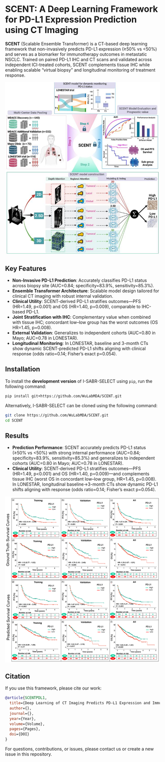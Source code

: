 # SCENT: A Deep Learning Framework for PD-L1 Expression Prediction using CT Imaging

**SCENT** (Scalable Ensemble Transformer) is a CT-based deep learning framework that non-invasively predicts PD-L1 expression (≥50% vs <50%) and serves as a biomarker for immunotherapy outcomes in metastatic NSCLC. Trained on paired PD-L1 IHC and CT scans and validated across independent ICI-treated cohorts, SCENT complements tissue IHC while enabling scalable “virtual biopsy” and longitudinal monitoring of treatment response.

![SCENT](./assets/Fig_1.png)

## Key Features
- **Non-Invasive PD-L1 Prediction**: Accurately classifies PD-L1 status across biopsy site (AUC=0.84; specificity=83.9%, sensitivity=85.3%).
- **Ensemble Transformer Architecture**: Scalable model design tailored for clinical CT imaging with robust internal validation.
- **Clinical Utility**: SCENT-derived PD-L1 stratifies outcomes—PFS (HR=1.49, p<0.001) and OS (HR=1.40, p=0.009), comparable to IHC-based PD-L1.
- **Joint Stratification with IHC**: Complementary value when combined with tissue IHC; concordant low–low group has the worst outcomes (OS HR=1.45, p=0.008).
- **External Validation**: Generalizes to independent cohorts (AUC=0.80 in Mayo; AUC=0.78 in LONESTAR).
- **Longitudinal Monitoring**: In LONESTAR, baseline and 3-month CTs show dynamic SCENT-predicted PD-L1 shifts aligning with clinical response (odds ratio=0.14; Fisher’s exact p=0.054).

## Installation
To install the **development version** of I-SABR-SELECT using `pip`, run the following command:

```bash
pip install git+https://github.com/WuLabMDA/SCENT.git
```
Alternatively, I-SABR-SELECT can be cloned using the following command:

```bash
git clone https://github.com/WuLabMDA/SCENT.git
cd SCENT
```

## Results
- **Prediction Performance**: SCENT accurately predicts PD-L1 status (≥50% vs <50%) with strong internal performance (AUC=0.84; specificity=83.9%, sensitivity=85.3%) and generalizes to independent cohorts (AUC=0.80 in Mayo; AUC=0.78 in LONESTAR).
- **Clinical Utility**: SCENT-derived PD-L1 stratifies outcomes—PFS (HR=1.49, p<0.001) and OS (HR=1.40, p=0.009)—and complements tissue IHC (worst OS in concordant low–low group, HR=1.45, p=0.008). In LONESTAR, longitudinal baseline→3-month CTs show dynamic PD-L1 shifts aligning with response (odds ratio=0.14; Fisher’s exact p=0.054).

![SCENT](./assets/Fig_2.png)


## Citation
If you use this framework, please cite our work:

```bibtex
@article{SCENTPDL1,
  title={Deep Learning of CT Imaging Predicts PD-L1 Expression and Immunotherapy Benefit in Metastatic NSCLC: A Multi-Center Study },
  author={},
  journal={},
  year={Year},
  volume={Volume},
  pages={Pages},
  doi={DOI}
}
```

For questions, contributions, or issues, please contact us or create a new issue in this repository.